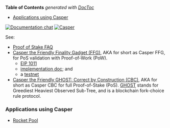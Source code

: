 <!-- START doctoc generated TOC please keep comment here to allow auto update -->
<!-- DON'T EDIT THIS SECTION, INSTEAD RE-RUN doctoc TO UPDATE -->
**Table of Contents**  *generated with [DocToc](https://github.com/thlorenz/doctoc)*

- [Applications using Casper](#applications-using-casper)

<!-- END doctoc generated TOC please keep comment here to allow auto update -->

[![Documentation chat](https://img.shields.io/badge/gitter-Docs%20chat-4AB495.svg)](https://gitter.im/ethereum/documentation)
[![Casper](https://img.shields.io/badge/gitter-Casper-4AB495.svg)](https://gitter.im/ethereum/casper-scaling-and-protocol-economics)

See:
- [Proof of Stake FAQ](https://github.com/ethereum/wiki/wiki/Proof-of-Stake-FAQ)
- [Casper the Friendly Finality Gadget (FFG)](https://github.com/ethereum/research/tree/master/papers/casper-basics), AKA for short as Casper FFG, for PoS validation with Proof-of-Work (PoW).
    - [EIP 1011](https://eips.ethereum.org/EIPS/eip-1011)
    - [implementation doc](https://github.com/ethereum/casper/blob/master/IMPLEMENTATION.md); and 
    - a [testnet](https://hackmd.io/s/Hk6UiFU7z)
- [Casper the Friendly GHOST: Correct by Construction (CBC)](https://github.com/ethereum/research/blob/master/papers/CasperTFG/CasperTFG.pdf), AKA for short as Casper CBC for full Proof-of-Stake (PoS). [GHOST](https://eprint.iacr.org/2013/881) stands for Greediest Heaviest Observed Sub-Tree, and is a blockchain fork-choice rule protocol.

### Applications using Casper
- [Rocket Pool](https://github.com/rocket-pool/rocketpool)
